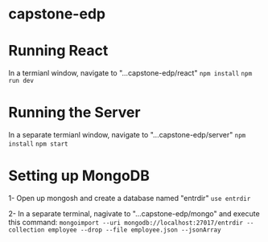 # capstone-edp

# Running React
In a termianl window, navigate to "...capstone-edp/react"
`npm install`
`npm run dev`

# Running the Server
In a separate termianl window, navigate to "...capstone-edp/server"
`npm install`
`npm start`

# Setting up MongoDB

1- Open up mongosh and create a database named "entrdir"
`use entrdir`

2- In a separate terminal, nagivate to "...capstone-edp/mongo" and execute this command:
`mongoimport --uri mongodb://localhost:27017/entrdir --collection employee --drop --file employee.json --jsonArray`